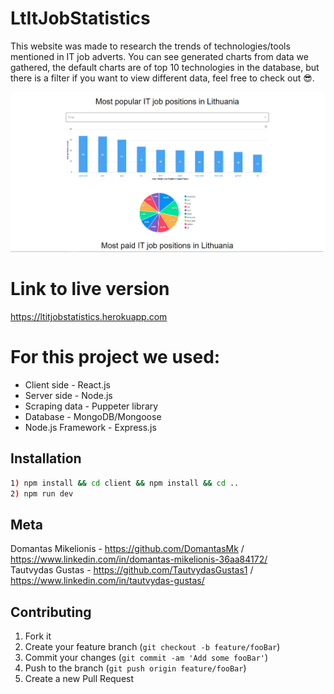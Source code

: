 # LtItJobStatistics

This website was made to research the trends of technologies/tools mentioned in IT job adverts. You can see generated charts from data we gathered, the default charts are of top 10 technologies in the database, but there is a filter if you want to view different data, feel free to check out 😎.

![](header.png)

# Link to live version

https://ltitjobstatistics.herokuapp.com

# For this project we used:

- Client side - React.js
- Server side - Node.js
- Scraping data - Puppeter library
- Database - MongoDB/Mongoose
- Node.js Framework - Express.js

## Installation

```sh
1) npm install && cd client && npm install && cd ..
2) npm run dev
```

## Meta

Domantas Mikelionis - https://github.com/DomantasMk / https://www.linkedin.com/in/domantas-mikelionis-36aa84172/  
Tautvydas Gustas - https://github.com/TautvydasGustas1 / https://www.linkedin.com/in/tautvydas-gustas/

## Contributing

1. Fork it
2. Create your feature branch (`git checkout -b feature/fooBar`)
3. Commit your changes (`git commit -am 'Add some fooBar'`)
4. Push to the branch (`git push origin feature/fooBar`)
5. Create a new Pull Request
